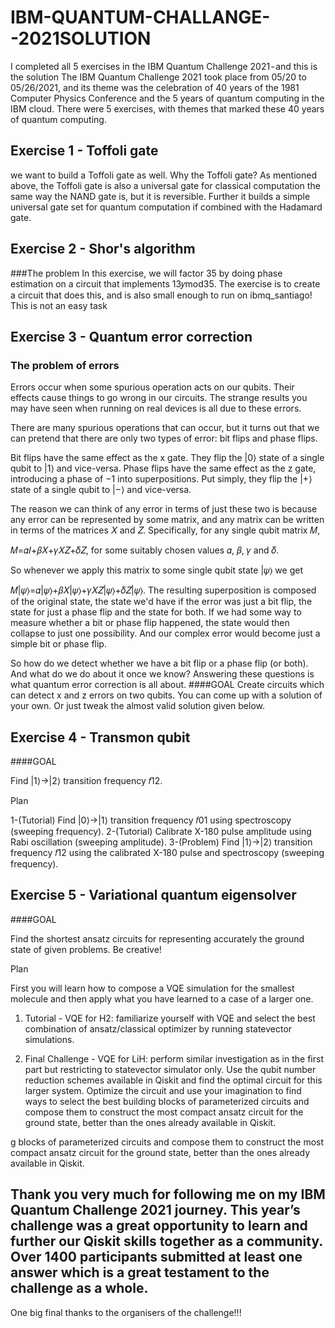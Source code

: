 #  IBM-QUANTUM-CHALLANGE--2021SOLUTION
I completed all 5 exercises in the IBM Quantum Challenge 2021 - and this is the solution
The IBM Quantum Challenge 2021 took place from 05/20 to 05/26/2021, and its theme was the celebration of 40 years of the 1981 Computer Physics Conference and the 5 years of quantum computing in the IBM cloud.
 There were 5 exercises, with themes that marked these 40 years of quantum computing.
## Exercise 1 - Toffoli gate
we want to build a Toffoli gate as well. Why the Toffoli gate? As mentioned above, the Toffoli gate is also a universal gate for classical computation the same way the NAND gate is, but it is reversible. Further it builds a simple universal gate set for quantum computation if combined with the Hadamard gate.

## Exercise 2 - Shor's algorithm
###The problem
In this exercise, we will factor 35 by doing phase estimation on a circuit that implements 13𝑦mod35. The exercise is to create a circuit that does this, and is also small enough to run on ibmq_santiago! This is not an easy task
## Exercise 3 - Quantum error correction
### The problem of errors
Errors occur when some spurious operation acts on our qubits. Their effects cause things to go wrong in our circuits. The strange results you may have seen when running on real devices is all due to these errors.

There are many spurious operations that can occur, but it turns out that we can pretend that there are only two types of error: bit flips and phase flips.

Bit flips have the same effect as the x gate. They flip the |0⟩ state of a single qubit to |1⟩ and vice-versa. Phase flips have the same effect as the z gate, introducing a phase of −1 into superpositions. Put simply, they flip the |+⟩ state of a single qubit to |−⟩ and vice-versa.

The reason we can think of any error in terms of just these two is because any error can be represented by some matrix, and any matrix can be written in terms of the matrices 𝑋 and 𝑍. Specifically, for any single qubit matrix 𝑀,

𝑀=𝛼𝐼+𝛽𝑋+𝛾𝑋𝑍+𝛿𝑍,
for some suitably chosen values 𝛼, 𝛽, 𝛾 and 𝛿.

So whenever we apply this matrix to some single qubit state |𝜓⟩ we get

𝑀|𝜓⟩=𝛼|𝜓⟩+𝛽𝑋|𝜓⟩+𝛾𝑋𝑍|𝜓⟩+𝛿𝑍|𝜓⟩.
The resulting superposition is composed of the original state, the state we'd have if the error was just a bit flip, the state for just a phase flip and the state for both. If we had some way to measure whether a bit or phase flip happened, the state would then collapse to just one possibility. And our complex error would become just a simple bit or phase flip.

So how do we detect whether we have a bit flip or a phase flip (or both). And what do we do about it once we know? Answering these questions is what quantum error correction is all about.
####GOAL
Create circuits which can detect x and z errors on two qubits. You can come up with a solution of your own. Or just tweak the almost valid solution given below.
## Exercise 4 - Transmon qubit
####GOAL

Find |1⟩→|2⟩ transition frequency 𝑓12.

Plan

1-(Tutorial) Find |0⟩→|1⟩ transition frequency 𝑓01 using spectroscopy (sweeping frequency).
2-(Tutorial) Calibrate X-180 pulse amplitude using Rabi oscillation (sweeping amplitude).
3-(Problem) Find |1⟩→|2⟩ transition frequency 𝑓12 using the calibrated X-180 pulse and spectroscopy (sweeping frequency).
## Exercise 5 - Variational quantum eigensolver
####GOAL

Find the shortest ansatz circuits for representing accurately the ground state of given problems. Be creative!

Plan

First you will learn how to compose a VQE simulation for the smallest molecule and then apply what you have learned to a case of a larger one.

1. Tutorial - VQE for H2: familiarize yourself with VQE and select the best combination of ansatz/classical optimizer by running statevector simulations.

2. Final Challenge - VQE for LiH: perform similar investigation as in the first part but restricting to statevector simulator only. Use the qubit number reduction schemes available in Qiskit and find the optimal circuit for this larger system. Optimize the circuit and use your imagination to find ways to select the best building blocks of parameterized circuits and compose them to construct the most compact ansatz circuit for the ground state, better than the ones already available in Qiskit.

g blocks of parameterized circuits and compose them to construct the most compact ansatz circuit for the ground state, better than the ones already available in Qiskit.

## Thank you very much for following me on my IBM Quantum Challenge 2021 journey. This year’s challenge was a great opportunity to learn and further our Qiskit skills together as a community. Over 1400 participants submitted at least one answer which is a great testament to the challenge as a whole.
One big final thanks to the organisers of the challenge!!!



